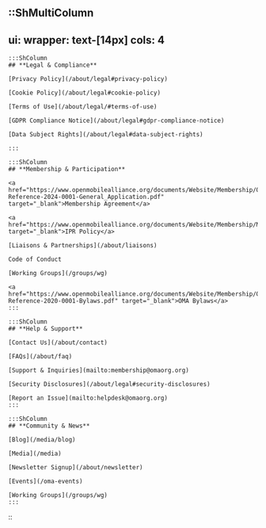 
::ShMultiColumn
---
ui:
    wrapper: text-[14px]
cols: 4
---
    :::ShColumn
    ## **Legal & Compliance**

    [Privacy Policy](/about/legal#privacy-policy)

    [Cookie Policy](/about/legal#cookie-policy)

    [Terms of Use](/about/legal/#terms-of-use)

    [GDPR Compliance Notice](/about/legal#gdpr-compliance-notice)

    [Data Subject Rights](/about/legal#data-subject-rights)
    
    :::

    :::ShColumn
    ## **Membership & Participation**

    <a href="https://www.openmobilealliance.org/documents/Website/Membership/OMA-Reference-2024-0001-General_Application.pdf" target="_blank">Membership Agreement</a>

    <a href="https://www.openmobilealliance.org/documents/Website/Membership/Member_IPRGuidelines.pdf" target="_blank">IPR Policy</a>

    [Liaisons & Partnerships](/about/liaisons)

    Code of Conduct

    [Working Groups](/groups/wg)

    <a href="https://www.openmobilealliance.org/documents/Website/Membership/OMA-Reference-2020-0001-Bylaws.pdf" target="_blank">OMA Bylaws</a>
    :::

    :::ShColumn
    ## **Help & Support**

    [Contact Us](/about/contact)

    [FAQs](/about/faq)

    [Support & Inquiries](mailto:membership@omaorg.org)

    [Security Disclosures](/about/legal#security-disclosures)

    [Report an Issue](mailto:helpdesk@omaorg.org)
    :::

    :::ShColumn
    ## **Community & News**

    [Blog](/media/blog)

    [Media](/media)

    [Newsletter Signup](/about/newsletter)

    [Events](/oma-events)

    [Working Groups](/groups/wg)
    :::
::
